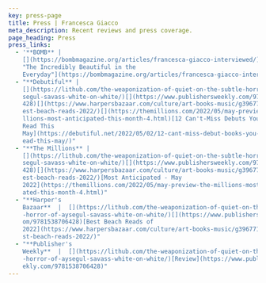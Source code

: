 ```yaml
---
key: press-page
title: Press | Francesca Giacco
meta_description: Recent reviews and press coverage.
page_heading: Press
press_links:
  - '**BOMB** |
    [](https://bombmagazine.org/articles/francesca-giacco-interviewed/)[](https://bombmagazine.org/articles/francesca-giacco-interviewed/)[Interview:
    "The Incredibly Beautiful in the
    Everyday"](https://bombmagazine.org/articles/francesca-giacco-interviewed/)'
  - "**Debutiful** |
    [](https://lithub.com/the-weaponization-of-quiet-on-the-subtle-horror-of-ay\
    segul-savass-white-on-white/)[](https://www.publishersweekly.com/9781538706\
    428)[](https://www.harpersbazaar.com/culture/art-books-music/g39677142/20-b\
    est-beach-reads-2022/)[](https://themillions.com/2022/05/may-preview-the-mi\
    llions-most-anticipated-this-month-4.html)[12 Can't-Miss Debuts You Should
    Read This
    May](https://debutiful.net/2022/05/02/12-cant-miss-debut-books-you-should-r\
    ead-this-may/)"
  - "**The Millions** |
    [](https://lithub.com/the-weaponization-of-quiet-on-the-subtle-horror-of-ay\
    segul-savass-white-on-white/)[](https://www.publishersweekly.com/9781538706\
    428)[](https://www.harpersbazaar.com/culture/art-books-music/g39677142/20-b\
    est-beach-reads-2022/)[Most Anticipated - May
    2022](https://themillions.com/2022/05/may-preview-the-millions-most-anticip\
    ated-this-month-4.html)"
  - "**Harper's
    Bazaar**  |  [](https://lithub.com/the-weaponization-of-quiet-on-the-subtle\
    -horror-of-aysegul-savass-white-on-white/)[](https://www.publishersweekly.c\
    om/9781538706428)[Best Beach Reads of
    2022](https://www.harpersbazaar.com/culture/art-books-music/g39677142/20-be\
    st-beach-reads-2022/)"
  - "**Publisher's
    Weekly**  |  [](https://lithub.com/the-weaponization-of-quiet-on-the-subtle\
    -horror-of-aysegul-savass-white-on-white/)[Review](https://www.publisherswe\
    ekly.com/9781538706428)"
---
```

